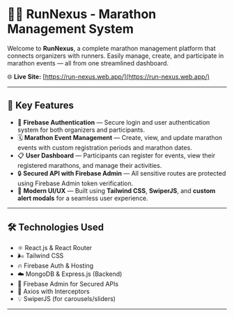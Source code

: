 # 🏃‍♂️ RunNexus - Marathon Management System

Welcome to **RunNexus**, a complete marathon management platform that connects organizers with runners. Easily manage, create, and participate in marathon events — all from one streamlined dashboard.

🌐 **Live Site:** [https://run-nexus.web.app/](https://run-nexus.web.app/)

---

## 🚀 Key Features

- 🔐 **Firebase Authentication** — Secure login and user authentication system for both organizers and participants.
- 🗓️ **Marathon Event Management** — Create, view, and update marathon events with custom registration periods and marathon dates.
- 📋 **User Dashboard** — Participants can register for events, view their registered marathons, and manage their activities.
- 🔒 **Secured API with Firebase Admin** — All sensitive routes are protected using Firebase Admin token verification.
- 🎨 **Modern UI/UX** — Built using **Tailwind CSS**, **SwiperJS**, and **custom alert modals** for a seamless user experience.

---

## 🛠️ Technologies Used

- ⚛️ React.js & React Router
- 🌬️ Tailwind CSS
- 🔥 Firebase Auth & Hosting
- ☁️ MongoDB & Express.js (Backend)
- 🔐 Firebase Admin for Secured APIs
- 🔄 Axios with Interceptors
- 💡 SwiperJS (for carousels/sliders)

---
